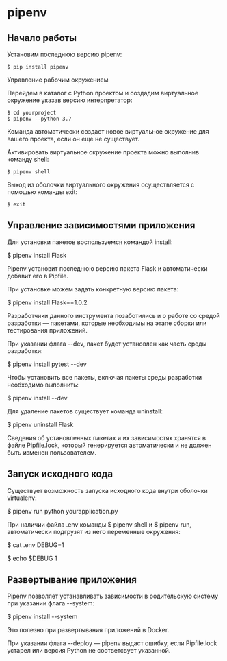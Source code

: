 # pipenv

## Начало работы

Установим последнюю версию pipenv:

    $ pip install pipenv

Управление рабочим окружением

Перейдем в каталог с Python проектом и создадим виртуальное окружение указав версию интерпретатор:

    $ cd yourproject
    $ pipenv --python 3.7

Команда автоматически создаст новое виртуальное окружение для вашего проекта, если он еще не существует.

Активировать виртуальное окружение проекта можно выполнив команду shell:


    $ pipenv shell

Выход из оболочки виртуального окружения осуществляется с помощью команды exit:


    $ exit

## Управление зависимостями приложения

Для установки пакетов воспользуемся командой install:


$ pipenv install Flask

Pipenv установит последнюю версию пакета Flask и автоматически добавит его в Pipfile.


При установке можем задать конкретную версию пакета:


$ pipenv install Flask==1.0.2

Разработчики данного инструмента позаботились и о работе со средой разработки — пакетами, которые необходимы на этапе сборки или тестирования приложений.


При указании флага --dev, пакет будет установлен как часть среды разработки:


$ pipenv install pytest --dev

Чтобы установить все пакеты, включая пакеты среды разработки необходимо выполнить:


$ pipenv install --dev

Для удаление пакетов существует команда uninstall:


$ pipenv uninstall Flask

Сведения об установленных пакетах и их зависимостях хранятся в файле Pipfile.lock, который генерируется автоматически и не должен быть изменен пользователем.


## Запуск исходного кода

Существует возможность запуска исходного кода внутри оболочки virtualenv:


$ pipenv run python yourapplication.py

При наличии файла .env команды $ pipenv shell и $ pipenv run, автоматически подгрузят из него переменные окружения:


$ cat .env
DEBUG=1

$ echo $DEBUG
1

## Развертывание приложения

Pipenv позволяет устанавливать зависимости в родительскую систему при указании флага --system:


$ pipenv install --system

Это полезно при развертывания приложений в Docker.


При указании флага --deploy — pipenv выдаст ошибку, если Pipfile.lock устарел или версия Python не соответсвует указанной.